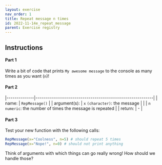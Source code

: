 ```yaml
---
layout: exercise 
nav_order: 1
title: Repeat message n times
id: 2022-11-14e_repeat_message
parent: Exercise registry
---
```


## Instructions

#### Part 1

Write a bit of code that prints `My awesome message` to the console as many times as you want (`n`)!

#### Part 2

|--------------|------------------------------------------------------------|
| name:        | `RepMessage()`                                             |
| argument(s): | `x` `(character)`: the message                             |
|              | `n` `numeric`: the number of times the message is repeated |
| return:      | -                                                          |


#### Part 3

Test your new function with the following calls:

```R
RepMessage(x="Coolness", n=5) # should repeat 5 times
RepMessage(x="Nope!", n=0) # should not print anything
```

Think of arguments with which things can go really wrong! How should we handle those?

